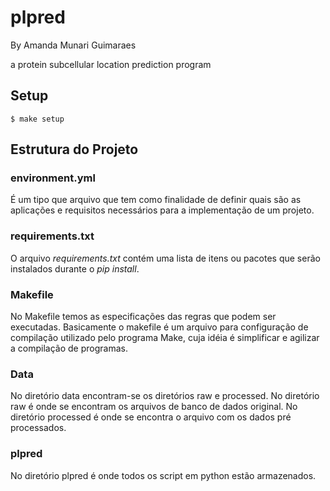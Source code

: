 # plpred

By Amanda Munari Guimaraes

a protein subcellular location prediction program

## Setup

```
$ make setup
```
## Estrutura do Projeto

### environment.yml
É um tipo que arquivo que tem como finalidade de definir quais são as aplicações e requisitos necessários para a implementação de um projeto.

### requirements.txt
O arquivo *requirements.txt*  contém uma lista de itens ou pacotes que serão instalados durante o *pip install*.

### Makefile
No Makefile temos as especificações das regras que podem ser executadas. Basicamente o makefile é um arquivo para configuração de compilação utilizado pelo programa Make, cuja idéia é simplificar e agilizar a compilação de programas. 

### Data
No diretório data encontram-se os diretórios raw e processed. No diretório raw é onde se encontram os arquivos de banco de dados original. No diretório processed é onde se encontra o arquivo com os dados pré processados.

### plpred
No diretório plpred é onde todos os script em python estão armazenados.